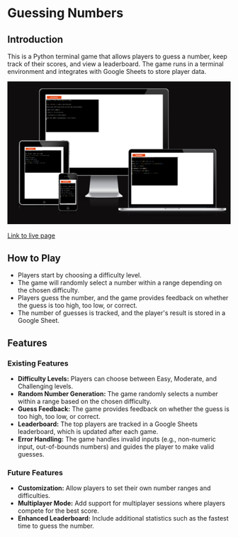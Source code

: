 # Guessing Numbers

## Introduction

This is a Python terminal game that allows players to guess a number, keep track of their scores, and view a leaderboard. The game runs in a terminal environment and integrates with Google Sheets to store player data.

![alt text](docs/images/responsivegame1.png)

[Link to live page](https://guessing-game1-92439eba22ca.herokuapp.com/)

## How to Play

- Players start by choosing a difficulty level.
- The game will randomly select a number within a range depending on the chosen difficulty.
- Players guess the number, and the game provides feedback on whether the guess is too high, too low, or correct.
- The number of guesses is tracked, and the player's result is stored in a Google Sheet.

## Features

### Existing Features

- **Difficulty Levels:** Players can choose between Easy, Moderate, and Challenging levels.
- **Random Number Generation:** The game randomly selects a number within a range based on the chosen difficulty.
- **Guess Feedback:** The game provides feedback on whether the guess is too high, too low, or correct.
- **Leaderboard:** The top players are tracked in a Google Sheets leaderboard, which is updated after each game.
- **Error Handling:** The game handles invalid inputs (e.g., non-numeric input, out-of-bounds numbers) and guides the player to make valid guesses.

### Future Features

- **Customization:** Allow players to set their own number ranges and difficulties.
- **Multiplayer Mode:** Add support for multiplayer sessions where players compete for the best score.
- **Enhanced Leaderboard:** Include additional statistics such as the fastest time to guess the number.